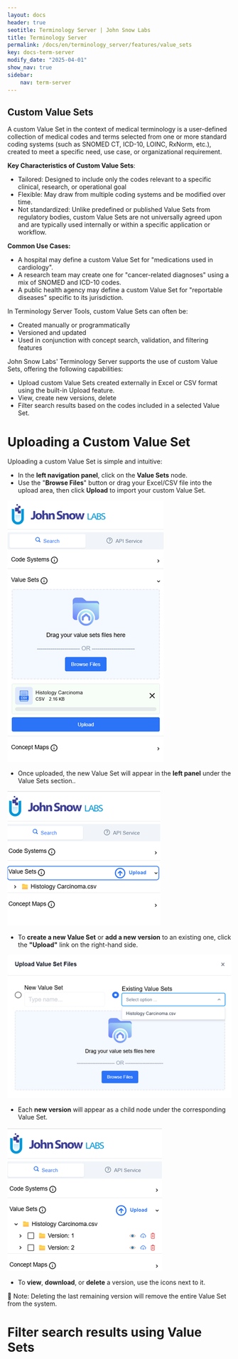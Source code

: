 ```yaml
---
layout: docs
header: true
seotitle: Terminology Server | John Snow Labs
title: Terminology Server 
permalink: /docs/en/terminology_server/features/value_sets
key: docs-term-server
modify_date: "2025-04-01"
show_nav: true
sidebar:
    nav: term-server
---
```


## Custom Value Sets

A custom Value Set in the context of medical terminology is a user-defined collection of medical codes and terms selected from one or more standard coding systems (such as SNOMED CT, ICD-10, LOINC, RxNorm, etc.), created to meet a specific need, use case, or organizational requirement.

**Key Characteristics of Custom Value Sets**:
* Tailored: Designed to include only the codes relevant to a specific clinical, research, or operational goal
* Flexible: May draw from multiple coding systems and be modified over time.
* Not standardized: Unlike predefined or published Value Sets from regulatory bodies, custom Value Sets are not universally agreed upon and are typically used internally or within a specific application or workflow.

**Common Use Cases:**
* A hospital may define a custom Value Set for "medications used in cardiology".
* A research team may create one for "cancer-related diagnoses" using a mix of SNOMED and ICD-10 codes.
* A public health agency may define a custom Value Set for "reportable diseases" specific to its jurisdiction.

In Terminology Server Tools, custom Value Sets can often be:
* Created manually or programmatically
* Versioned and updated
* Used in conjunction with concept search, validation, and filtering features

John Snow Labs' Terminology Server supports the use of custom Value Sets, offering the following capabilities:
* Upload custom Value Sets created externally in Excel or CSV format using the built-in Upload feature.
* View, create new versions, delete
* Filter search results based on the codes included in a selected Value Set.

# Uploading a Custom Value Set

Uploading a custom Value Set is simple and intuitive:
* In the **left navigation panel**, click on the **Value Sets** node.
* Use the "**Browse Files**" button or drag your Excel/CSV file into the upload area, then click **Upload** to import your custom Value Set.

![Terminology Service by John Snow Labs](/assets/images/term_server/Upload_VS_firsttime.png)

* Once uploaded, the new Value Set will appear in the **left panel** under the Value Sets section..

![Terminology Service by John Snow Labs](/assets/images/term_server/Upload_VS_consecutive.png)

* To **create a new Value Set** or **add a new version** to an existing one, click the **"Upload"** link on the right-hand side.

![Terminology Service by John Snow Labs](/assets/images/term_server/Upload_VS_consecutive_newVersion.png)

* Each **new version** will appear as a child node under the corresponding Value Set.   

![Terminology Service by John Snow Labs](/assets/images/term_server/VS_Versions.png)

* To **view**, **download**, or **delete** a version, use the icons next to it.

🔴 Note: Deleting the last remaining version will remove the entire Value Set from the system.

# Filter search results using Value Sets
